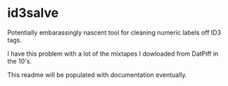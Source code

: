 # id3salve
Potentially embarassingly nascent tool for cleaning numeric labels off ID3 tags.

I have this problem with a lot of the mixtapes I dowloaded from DatPiff in the 10's.

This readme will be populated with documentation eventually.
